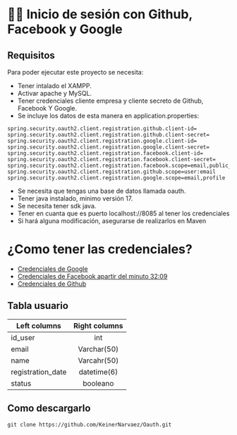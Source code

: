 # 👨‍🦱 Inicio de sesión con Github, Facebook y Google 

## Requisitos
<p>
Para poder ejecutar este proyecto se necesita:
</p>

* Tener intalado el XAMPP.   
* Activar apache y MySQL.
* Tener credenciales cliente empresa y cliente secreto de Github, Facebook Y Google.
* Se incluye los datos de esta manera en application.properties:

```
spring.security.oauth2.client.registration.github.client-id=
spring.security.oauth2.client.registration.github.client-secret=
spring.security.oauth2.client.registration.google.client-id=
spring.security.oauth2.client.registration.google.client-secret=
spring.security.oauth2.client.registration.facebook.client-id=
spring.security.oauth2.client.registration.facebook.client-secret=
spring.security.oauth2.client.registration.facebook.scope=email,public_profile
spring.security.oauth2.client.registration.github.scope=user:email
spring.security.oauth2.client.registration.google.scope=email,profile
```
* Se necesita que tengas una base de datos llamada oauth.
* Tener java instalado, minimo versión 17.
* Se necesita tener sdk java.
* Tener en cuanta que es puerto localhost://8085 al tener los credenciales
* Si hará alguna modificación, asegurarse de realizarlos en Maven


# ¿Como tener las credenciales?
* [Credenciales de Google](https://youtu.be/D8DMj2lQMwo?si=uO4cCi_rAOSZKL1V)
* [Credenciales de Facebook apartir del minuto 32:09](https://youtu.be/AOp5TzRM5RY?si=SHtyVSm9q0DHpxfZ)
* [Credenciales de Github](https://youtu.be/R9lxXQcy-nM?si=e0u04su-UgwD6rM9)

## Tabla usuario

| Left columns  | Right columns |
| ------------- |:-------------:|
|     id_user          | int    |
| email      | Varchar(50)     |
| name      | Varcahr(50)    |
|registration_date|datetime(6)|
|status|booleano |


## Como descargarlo

```
git clone https://github.com/KeinerNarvaez/Oauth.git
```

